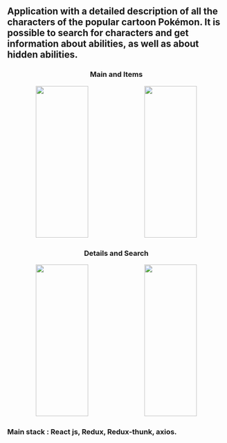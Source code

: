 

<div align="center" >
  <h2 align="start">Application with a detailed description of all the characters of the popular cartoon Pokémon. It is possible to search for characters and get information about abilities, as well as about hidden abilities.</h2>
  <h3>Main and Items</h3>
  <img width="49%" height="350"  src="https://user-images.githubusercontent.com/90198155/184465427-772cef66-a017-4e6b-b4b9-861bea64f284.jpg" alt="" />
  <img width="49%" height="350"   src="https://user-images.githubusercontent.com/90198155/184465423-c6c3792e-6526-44eb-8362-a252bce8acd2.jpg" alt="" />
  <h3>Details and Search</h3>
  <img  width="49%"  height="350"    src="https://user-images.githubusercontent.com/90198155/184465426-ce4591c7-bda8-4fc1-b81e-37c3cfb5446a.jpg" alt="" />
  <img width="49%" height="350"  src="https://user-images.githubusercontent.com/90198155/184465429-004bb3e1-3120-4fef-8f7b-af280de04cde.jpg" alt="" />
  <h3 align="start">Main stack : React js, Redux, Redux-thunk, axios.</h3>
</div>
